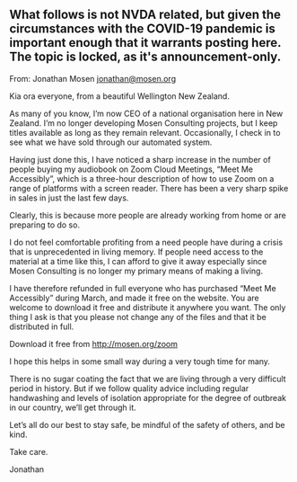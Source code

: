 What follows is not NVDA related, but given the circumstances with the COVID-19 pandemic is important enough that it warrants posting here.  The topic is locked, as it's announcement-only.
-------------------------------------------------------------------------------------------

From:	Jonathan Mosen <jonathan@mosen.org>
 	 
Kia ora everyone, from a beautiful Wellington New Zealand.

As many of you know, I’m now CEO of a national organisation here in New Zealand. I’m no longer developing Mosen Consulting projects, but I keep titles available as long as they remain relevant. Occasionally, I check in to see what we have sold through our automated system.

Having just done this, I have noticed a sharp increase in the number of people buying my audiobook on Zoom Cloud Meetings, “Meet Me Accessibly”, which is a three-hour description of how to use Zoom on a range of platforms with a screen reader. There has been a very sharp spike in sales in just the last few days.

Clearly, this is because more people are already working from home or are preparing to do so.

I do not feel comfortable profiting from a need people have during a crisis that is unprecedented in living memory. If people need access to the material at a time like this, I can afford to give it away especially since Mosen Consulting is no longer my primary means of making a living.

I have therefore refunded in full everyone who has purchased “Meet Me Accessibly” during March, and made it free on the website. You are welcome to download it free and distribute it anywhere you want. The only thing I ask is that you please not change any of the files and that it be distributed in full.

Download it free from http://mosen.org/zoom

I hope this helps in some small way during a very tough time for many.

There is no sugar coating the fact that we are living through a very difficult period in history. But if we follow quality advice including regular handwashing and levels of isolation appropriate for the degree of outbreak in our country, we’ll get through it.

Let’s all do our best to stay safe, be mindful of the safety of others, and be kind.

Take care.

Jonathan
